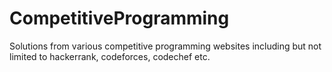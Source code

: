 # CompetitiveProgramming
Solutions from various competitive programming websites including but not limited to hackerrank, codeforces, codechef etc.
